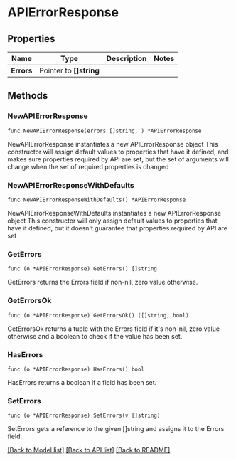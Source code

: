 # APIErrorResponse

## Properties

Name | Type | Description | Notes
------------ | ------------- | ------------- | -------------
**Errors** | Pointer to **[]string** |  | 

## Methods

### NewAPIErrorResponse

`func NewAPIErrorResponse(errors []string, ) *APIErrorResponse`

NewAPIErrorResponse instantiates a new APIErrorResponse object
This constructor will assign default values to properties that have it defined,
and makes sure properties required by API are set, but the set of arguments
will change when the set of required properties is changed

### NewAPIErrorResponseWithDefaults

`func NewAPIErrorResponseWithDefaults() *APIErrorResponse`

NewAPIErrorResponseWithDefaults instantiates a new APIErrorResponse object
This constructor will only assign default values to properties that have it defined,
but it doesn't guarantee that properties required by API are set

### GetErrors

`func (o *APIErrorResponse) GetErrors() []string`

GetErrors returns the Errors field if non-nil, zero value otherwise.

### GetErrorsOk

`func (o *APIErrorResponse) GetErrorsOk() ([]string, bool)`

GetErrorsOk returns a tuple with the Errors field if it's non-nil, zero value otherwise
and a boolean to check if the value has been set.

### HasErrors

`func (o *APIErrorResponse) HasErrors() bool`

HasErrors returns a boolean if a field has been set.

### SetErrors

`func (o *APIErrorResponse) SetErrors(v []string)`

SetErrors gets a reference to the given []string and assigns it to the Errors field.


[[Back to Model list]](../README.md#documentation-for-models) [[Back to API list]](../README.md#documentation-for-api-endpoints) [[Back to README]](../README.md)


